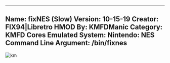 -----------------------
Name: fixNES (Slow)
Version: 10-15-19
Creator: FIX94|Libretro
HMOD By: KMFDManic
Category: KMFD Cores
Emulated System: Nintendo: NES
Command Line Argument: /bin/fixnes
-----------------------
![km](https://i.imgur.com/6QDqqqy.png)

